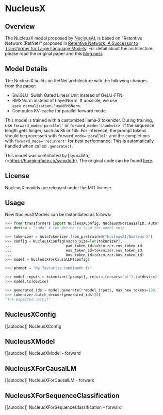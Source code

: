 <!-- MIT License

Copyright (c) 2023  NucleusAI and The HuggingFace Inc. team and Sehyun Choi

Permission is hereby granted, free of charge, to any person obtaining a copy
of this software and associated documentation files (the "Software"), to deal
in the Software without restriction, including without limitation the rights
to use, copy, modify, merge, publish, distribute, sublicense, and/or sell
copies of the Software, and to permit persons to whom the Software is
furnished to do so, subject to the following conditions:

The above copyright notice and this permission notice shall be included in all
copies or substantial portions of the Software.

THE SOFTWARE IS PROVIDED "AS IS", WITHOUT WARRANTY OF ANY KIND, EXPRESS OR
IMPLIED, INCLUDING BUT NOT LIMITED TO THE WARRANTIES OF MERCHANTABILITY,
FITNESS FOR A PARTICULAR PURPOSE AND NONINFRINGEMENT. IN NO EVENT SHALL THE
AUTHORS OR COPYRIGHT HOLDERS BE LIABLE FOR ANY CLAIM, DAMAGES OR OTHER
LIABILITY, WHETHER IN AN ACTION OF CONTRACT, TORT OR OTHERWISE, ARISING FROM,
OUT OF OR IN CONNECTION WITH THE SOFTWARE OR THE USE OR OTHER DEALINGS IN THE
SOFTWARE. -->

# NucleusX

## Overview

The NucleusX model proposed by [NucleusAI](https://www.withnucleus.ai/), is
based on "Retentive Network (RetNet)" proposed in [Retentive Network: A Successor to Transformer for Large Language Models](https://arxiv.org/abs/2307.08621).
For detail about the architecture, please read the original paper and this [blog post](https://medium.com/@choisehyun98/the-rise-of-rnn-review-of-retentive-network-a080a9a1ad1d).

## Model Details

The NucleusX builds on RetNet architecture with the following changes from the paper:

- SwiGLU: Swish Gated Linear Unit instead of GeLU-FFN.
- RMSNorm instead of LayerNorm. If possible, we use `apex.normalization.FusedRMSNorm`.
- Computes KV-cache for parallel forward mode.

This model is trained with a customized llama-2 tokenizer. During training, use
`forward_mode='parallel'` or `forward_mode='chunkwise'` if the sequence length gets longer, such as 8k or 16k. For
inference, the prompt tokens should be processed with `forward_mode='parallel'` and the completions with `forward_mode='recurrent'`
for best performance. This is automatically handled when called `.generate()`.

This model was contributed by [syncdoth](<https://huggingface.co/syncdoth). The original code can be found [here](https://github.com/syncdoth/retnet).


## License

NucleusX models are released under the MIT license.

## Usage

New NucleusXModels can be instantiated as follows:

```python
>>> from transformers import NucleusXConfig, NucleusXForCausalLM, AutoTokenizer
>>> device = "cuda" # the device to load the model onto

>>> tokenizer = AutoTokenizer.from_pretrained("NucleusAI/Nucleus-X")
>>> config = NucleusXConfig(vocab_size=len(tokenizer),
...                         pad_token_id=tokenizer.eos_token_id,
...                         eos_token_id=tokenizer.eos_token_id,
...                         bos_token_id=tokenizer.bos_token_id)
>>> model = NucleusXForCausalLM(config)

>>> prompt = "My favourite condiment is"

>>> model_inputs = tokenizer([prompt], return_tensors="pt").to(device)
>>> model.to(device)

>>> generated_ids = model.generate(**model_inputs, max_new_tokens=100, do_sample=True)
>>> tokenizer.batch_decode(generated_ids)[0]
"The expected output"
```

## NucleusXConfig

[[autodoc]] NucleusXConfig

## NucleusXModel

[[autodoc]] NucleusXModel
    - forward


## NucleusXForCausalLM

[[autodoc]] NucleusXForCausalLM
    - forward

## NucleusXForSequenceClassification

[[autodoc]] NucleusXForSequenceClassification
    - forward
